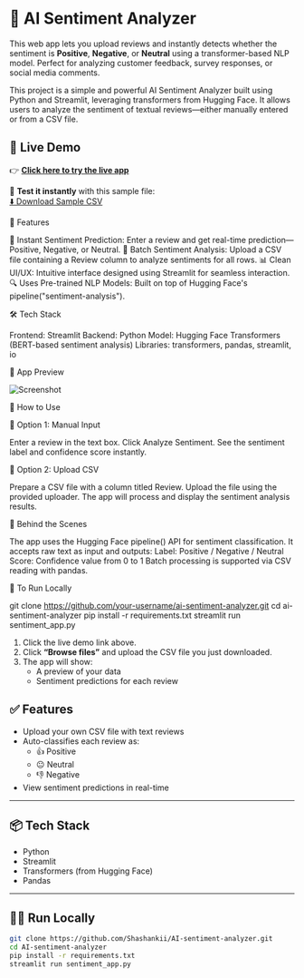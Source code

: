 
# 🧠 AI Sentiment Analyzer

This web app lets you upload reviews and instantly detects whether the sentiment is **Positive**, **Negative**, or **Neutral** using a transformer-based NLP model. Perfect for analyzing customer feedback, survey responses, or social media comments.

This project is a simple and powerful AI Sentiment Analyzer built using Python and Streamlit, leveraging transformers from Hugging Face. It allows users to analyze the sentiment of textual reviews—either manually entered or from a CSV file.


## 🚀 Live Demo

👉 **[Click here to try the live app](https://ai-sentiment-analyzer-bu469t68hmggh74smjcbvs.streamlit.app/)**

📂 **Test it instantly** with this sample file:  
[⬇️ Download Sample CSV](https://github.com/Shashankii/AI-sentiment-analyzer/blob/main/large_sample_reviews.csv)



🚀 Features

🎯 Instant Sentiment Prediction: Enter a review and get real-time prediction—Positive, Negative, or Neutral.
📂 Batch Sentiment Analysis: Upload a CSV file containing a Review column to analyze sentiments for all rows.
📊 Clean UI/UX: Intuitive interface designed using Streamlit for seamless interaction.
🔍 Uses Pre-trained NLP Models: Built on top of Hugging Face's pipeline("sentiment-analysis").


🛠 Tech Stack

Frontend: Streamlit
Backend: Python
Model: Hugging Face Transformers (BERT-based sentiment analysis)
Libraries: transformers, pandas, streamlit, io


📸 App Preview

![Screenshot]()


📁 How to Use

🔹 Option 1: Manual Input

Enter a review in the text box.
Click Analyze Sentiment.
See the sentiment label and confidence score instantly.

🔹 Option 2: Upload CSV

Prepare a CSV file with a column titled Review.
Upload the file using the provided uploader.
The app will process and display the sentiment analysis results.


🧠 Behind the Scenes

The app uses the Hugging Face pipeline() API for sentiment classification. It accepts raw text as input and outputs:
Label: Positive / Negative / Neutral
Score: Confidence value from 0 to 1
Batch processing is supported via CSV reading with pandas.

📌 To Run Locally

git clone https://github.com/your-username/ai-sentiment-analyzer.git
cd ai-sentiment-analyzer
pip install -r requirements.txt
streamlit run sentiment_app.py



1. Click the live demo link above.
2. Click **“Browse files”** and upload the CSV file you just downloaded.
3. The app will show:
   - A preview of your data
   - Sentiment predictions for each review


## ✅ Features

- Upload your own CSV file with text reviews
- Auto-classifies each review as:
  - 👍 Positive
  - 😐 Neutral
  - 👎 Negative
- View sentiment predictions in real-time


---

## 📦 Tech Stack

- Python
- Streamlit
- Transformers (from Hugging Face)
- Pandas

---

## 🧑‍💻 Run Locally

```bash
git clone https://github.com/Shashankii/AI-sentiment-analyzer.git
cd AI-sentiment-analyzer
pip install -r requirements.txt
streamlit run sentiment_app.py


